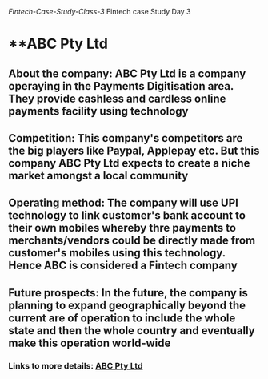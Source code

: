*Fintech-Case-Study-Class-3*
Fintech case Study Day 3
# **ABC Pty Ltd
## About the company: ABC Pty Ltd is a company operaying in the Payments Digitisation area. They provide cashless and cardless online payments facility using technology
## Competition: This company's competitors are the big players like Paypal, Applepay etc. But this company ABC Pty Ltd expects to create a niche market amongst a local community
## Operating method: The company will use UPI technology to link customer's bank account to their own mobiles whereby thre payments to merchants/vendors could be directly made from customer's mobiles using this technology. Hence ABC is considered a Fintech company
## Future prospects: In the future, the company is planning to expand geographically beyond the current are of operation to include the whole state and then the whole country and eventually make this operation world-wide
### Links to more details: [ABC Pty Ltd](https://abc.com)
